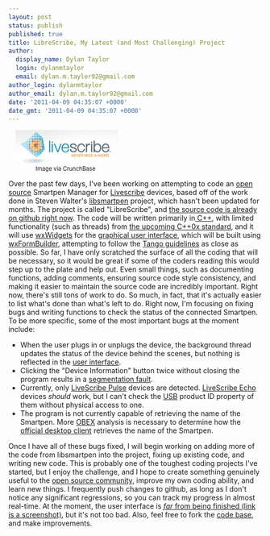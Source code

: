 ```yaml
---
layout: post
status: publish
published: true
title: LibreScribe, My Latest (and Most Challenging) Project
author:
  display_name: Dylan Taylor
  login: dylanmtaylor
  email: dylan.m.taylor92@gmail.com
author_login: dylanmtaylor
author_email: dylan.m.taylor92@gmail.com
date: '2011-04-09 04:35:07 +0000'
date_gmt: '2011-04-09 04:35:07 +0000'
---
```

<div class="zemanta-img" style="margin: 1em; display: block;">
<div class="mceTemp" style="text-align: left;">
<dl class="wp-caption alignright" style="width: 213px;">
<dt class="wp-caption-dt"><a href="http://www.crunchbase.com/company/livescribe"><img title="Image representing Livescribe  as depicted in ..." src="/images/blog/2011/04/49513v1-max-450x4501.png" alt="Image representing Livescribe  as depicted in ..." width="203" height="67" /></a></dt>
<dd class="wp-caption-dd zemanta-img-attribution" style="font-size: 0.8em;">Image via CrunchBase</dd>
</dl>
</div>
</div>
<p>Over the past few days, I've been working on attempting to code an <a class="zem_slink" title="Open source" rel="wikipedia" href="http://en.wikipedia.org/wiki/Open_source">open source</a> Smartpen Manager for <a class="zem_slink" title="Livescribe " rel="homepage" href="http://www.livescribe.com">Livescribe</a> devices, based off of the work done in Steven Walter's <a href="http://dasbrennen.isa-geek.org/~srwalter/gitweb/gitweb.cgi?p=libsmartpen.git;a=summary">libsmartpen</a> project, which hasn't been updated for months. The project is called "LibreScribe", and <a title="LibreScribe on github" href="https://github.com/dylanmtaylor/LibreScribe">the source code is already on github right now</a>. The code will be written primarily in<a href="http://en.wikipedia.org/wiki/C%2B%2B"> C++</a>, with limited functionality (such as threads) from <a href="http://www.open-std.org/jtc1/sc22/wg21/docs/papers/2010/n3092.pdf">the upcoming C++0x standard</a>, and it will use <a href="http://www.wxwidgets.org/">wxWidgets</a> for the <a class="zem_slink" title="Graphical user interface" rel="wikipedia" href="http://en.wikipedia.org/wiki/Graphical_user_interface">graphical user interface</a>, which will be built using <a href="http://wxformbuilder.org/">wxFormBuilder</a>, attempting to follow the <a href="http://tango.freedesktop.org/Tango_Desktop_Project">Tango guidelines</a> as close as possible. So far, I have only scratched the surface of all the coding that will be necessary, so it would be great if some of the coders reading this would step up to the plate and help out. Even small things, such as documenting functions, adding comments, ensuring source code style consistency, and making it easier to maintain the source code are incredibly important. Right now, there's still tons of work to do. So much, in fact, that it's actually easier to list what's done than what's left to do. Right now, I'm focusing on fixing bugs and writing functions to check the status of the connected Smartpen. To be more specific, some of the most important bugs at the moment include:</p>
<ul>
<li>When the user plugs in or unplugs the device, the background thread updates the status of the device behind the scenes, but nothing is reflected in the <a class="zem_slink" title="User interface" rel="wikipedia" href="http://en.wikipedia.org/wiki/User_interface">user interface</a>.</li>
<li>Clicking the "Device Information" button twice without closing the program results in a <a href="http://en.wikipedia.org/wiki/Segmentation_fault">segmentation fault</a>.</li>
<li>Currently, only <a href="http://www.livescribe.com/en-us/smartpen/pulse/">LiveScribe Pulse</a> devices are detected. <a href="http://www.livescribe.com/en-us/smartpen/echo/">LiveScribe Echo</a> devices <em>should</em> work, but I can't check the <a class="zem_slink" title="Universal Serial Bus" rel="wikipedia" href="http://en.wikipedia.org/wiki/Universal_Serial_Bus">USB</a> product ID property of them without physical access to one.</li>
<li>The program is not currently capable of retrieving the name of the Smartpen. More <a href="http://en.wikipedia.org/wiki/OBject_EXchange">OBEX</a> analysis is necessary to determine how the <a href="http://www.livescribe.com/en-us/starthere/">official desktop client</a> retrieves the name of the Smartpen.</li>
</ul>
<p>Once I have all of these bugs fixed, I will begin working on adding more of the code from libsmartpen into the project, fixing up existing code, and writing new code. This is probably one of the toughest coding projects I've started, but I enjoy the challenge, and I hope to create something genuinely useful to the <a class="zem_slink" title="Free software community" rel="wikipedia" href="http://en.wikipedia.org/wiki/Free_software_community">open source community</a>, improve my own coding ability, and learn new things. I frequently push changes to github, as long as I don't notice any significant regressions, so you can track my progress in almost real-time. At the moment, the user interface is <a href="http://dylanmtaylor.com/?attachment_id=1026"><em>far</em> from being finished (link is a screenshot)</a>, but it's not too bad. Also, feel free to fork the <a class="zem_slink" title="Codebase" rel="wikipedia" href="http://en.wikipedia.org/wiki/Codebase">code base</a>, and make improvements.</p>
<div class="zemanta-pixie" style="margin-top: 10px; height: 15px;"><img class="zemanta-pixie-img" style="border: medium none; float: right;" src="/images/blog/2011/06/pixy11.gif" alt="" /></div>
